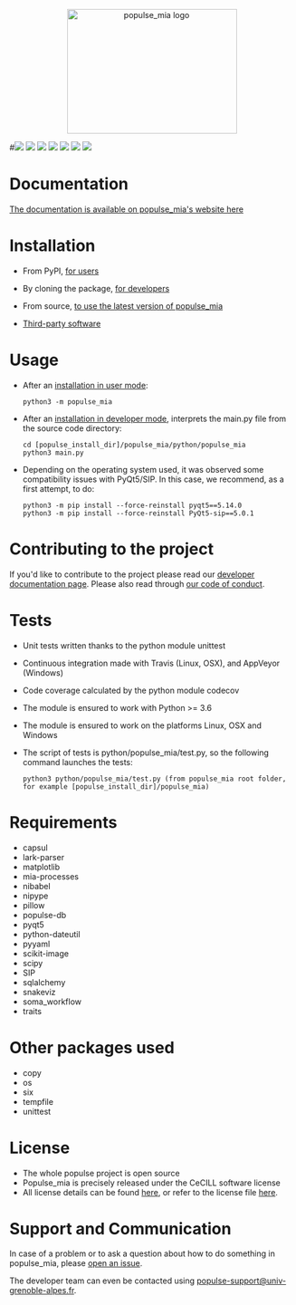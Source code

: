 <p align="center" >
	<img src="https://github.com/populse/populse_mia/blob/master/python/populse_mia/sources_images/Logo_populse_mia_HR.jpeg" alt="populse_mia logo" height="220" width="300">
</p>

#[![](https://travis-ci.com/populse/populse_mia.svg?branch=master)](https://app.travis-ci.com/github/populse/populse_mia)
[![](https://ci.appveyor.com/api/projects/status/2km9ddxkpfkgra7v?svg=true)](https://ci.appveyor.com/project/populse/populse-mia)
[![](https://codecov.io/github/populse/populse_mia/coverage.svg?branch=master)](https://codecov.io/github/populse/populse_mia)
[![](https://img.shields.io/badge/license-CeCILL-blue.svg)](https://github.com/populse/populse_mia/blob/master/LICENSE)
[![](https://img.shields.io/pypi/v/populse_mia.svg)](https://pypi.org/project/populse-mia/)
[![](https://img.shields.io/badge/python-3.6%2C%203.7%2C%203.8-yellow.svg)](#)
[![](https://img.shields.io/badge/platform-Linux%2C%20OSX%2C%20Windows-orange.svg)](#)

# Documentation

[The documentation is available on populse_mia's website here](https://populse.github.io/populse_mia)

# Installation

* From PyPI, [for users](https://populse.github.io/populse_mia/html/installation/user_installation.html)

* By cloning the package, [for developers](https://populse.github.io/populse_mia/html/installation/developer_installation.html)

* From source, [to use the latest version of populse_mia](https://populse.github.io/populse_mia/html/installation/from_source_installation.html)

* [Third-party software](https://populse.github.io/populse_mia/html/installation/3rd-party_installations.html)

# Usage

  * After an [installation in user mode](https://populse.github.io/populse_mia/html/installation/user_installation.html):

        python3 -m populse_mia

  * After an [installation in developer mode](https://populse.github.io/populse_mia/html/installation/developer_installation.html), interprets the main.py file from the source code directory:
  
        cd [populse_install_dir]/populse_mia/python/populse_mia  
        python3 main.py  

  * Depending on the operating system used, it was observed some compatibility issues with PyQt5/SIP. In this case, we recommend, as a first attempt, to do:

        python3 -m pip install --force-reinstall pyqt5==5.14.0
        python3 -m pip install --force-reinstall PyQt5-sip==5.0.1
	
# Contributing to the project

If you'd like to contribute to the project please read our [developer documentation page](https://populse.github.io/populse_mia/html/documentation/developer_documentation.html). Please also read through [our code of conduct](https://github.com/populse/populse_mia/blob/master/CODE_OF_CONDUCT.md).

# Tests

* Unit tests written thanks to the python module unittest
* Continuous integration made with Travis (Linux, OSX), and AppVeyor (Windows)
* Code coverage calculated by the python module codecov
* The module is ensured to work with Python >= 3.6
* The module is ensured to work on the platforms Linux, OSX and Windows
* The script of tests is python/populse_mia/test.py, so the following command launches the tests:

      python3 python/populse_mia/test.py (from populse_mia root folder, for example [populse_install_dir]/populse_mia)

# Requirements

* capsul
* lark-parser
* matplotlib
* mia-processes
* nibabel
* nipype
* pillow
* populse-db
* pyqt5
* python-dateutil
* pyyaml
* scikit-image
* scipy
* SIP
* sqlalchemy
* snakeviz
* soma_workflow
* traits

# Other packages used

* copy
* os
* six
* tempfile
* unittest

# License

* The whole populse project is open source
* Populse_mia is precisely released under the CeCILL software license
* All license details can be found [here](http://cecill.info/licences/Licence_CeCILL_V2.1-en.html), or refer to the license file [here](https://github.com/populse/populse_mia/blob/master/LICENSE).

# Support and Communication

In case of a problem or to ask a question about how to do something in populse_mia, please [open an issue](https://github.com/populse/populse_mia/issues).

The developer team can even be contacted using populse-support@univ-grenoble-alpes.fr.
